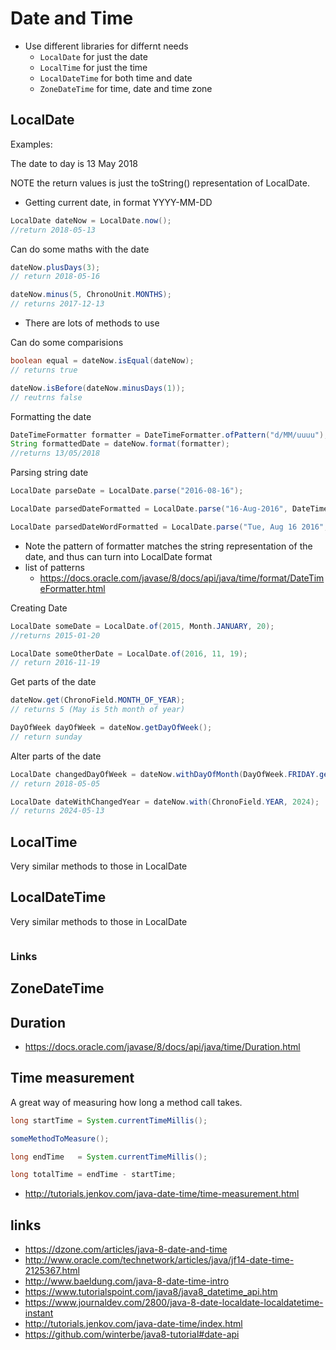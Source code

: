 # Date and Time

- Use different libraries for differnt needs
  - `LocalDate` for just the date
  - `LocalTime` for just the time
  - `LocalDateTime` for both time and date
  - `ZoneDateTime` for time, date and time zone


## LocalDate

Examples:

The date to day is 13 May 2018

NOTE the return  values is just the toString() representation of LocalDate.

- Getting current date, in format YYYY-MM-DD
```java
LocalDate dateNow = LocalDate.now();
//return 2018-05-13
```

Can do some maths with the date
```java
dateNow.plusDays(3);
// return 2018-05-16

dateNow.minus(5, ChronoUnit.MONTHS);
// returns 2017-12-13
```
  - There are lots of methods to use

Can do some comparisions
```java
boolean equal = dateNow.isEqual(dateNow);
// returns true

dateNow.isBefore(dateNow.minusDays(1));
// reutrns false
```

Formatting the date
```java
DateTimeFormatter formatter = DateTimeFormatter.ofPattern("d/MM/uuuu");
String formattedDate = dateNow.format(formatter);
//returns 13/05/2018
```

Parsing string date
```java
LocalDate parseDate = LocalDate.parse("2016-08-16");

LocalDate parsedDateFormatted = LocalDate.parse("16-Aug-2016", DateTimeFormatter.ofPattern("d-MMM-yyyy"));

LocalDate parsedDateWordFormatted = LocalDate.parse("Tue, Aug 16 2016", DateTimeFormatter.ofPattern("E, MMM d yyyy"));
```
 - Note the pattern of formatter matches the string representation of the date, and thus can turn into LocalDate format
 - list of patterns
   - https://docs.oracle.com/javase/8/docs/api/java/time/format/DateTimeFormatter.html

Creating Date
```java
LocalDate someDate = LocalDate.of(2015, Month.JANUARY, 20);
//returns 2015-01-20

LocalDate someOtherDate = LocalDate.of(2016, 11, 19);
// return 2016-11-19
```

Get parts of the date
```java
dateNow.get(ChronoField.MONTH_OF_YEAR);
// returns 5 (May is 5th month of year)

DayOfWeek dayOfWeek = dateNow.getDayOfWeek();
// return sunday
```

Alter parts of the date
```java
LocalDate changedDayOfWeek = dateNow.withDayOfMonth(DayOfWeek.FRIDAY.getValue());
// return 2018-05-05

LocalDate dateWithChangedYear = dateNow.with(ChronoField.YEAR, 2024);
// returns 2024-05-13

```

## LocalTime

Very similar methods to those in LocalDate

## LocalDateTime

Very similar methods to those in LocalDate


```java

```

### Links



## ZoneDateTime

## Duration

- https://docs.oracle.com/javase/8/docs/api/java/time/Duration.html

## Time measurement

A great way of measuring how long a method call takes.

```java
long startTime = System.currentTimeMillis();

someMethodToMeasure();

long endTime   = System.currentTimeMillis();

long totalTime = endTime - startTime;

```

- http://tutorials.jenkov.com/java-date-time/time-measurement.html
## links

- https://dzone.com/articles/java-8-date-and-time
- http://www.oracle.com/technetwork/articles/java/jf14-date-time-2125367.html
- http://www.baeldung.com/java-8-date-time-intro
- https://www.tutorialspoint.com/java8/java8_datetime_api.htm
- https://www.journaldev.com/2800/java-8-date-localdate-localdatetime-instant
- http://tutorials.jenkov.com/java-date-time/index.html
- https://github.com/winterbe/java8-tutorial#date-api
